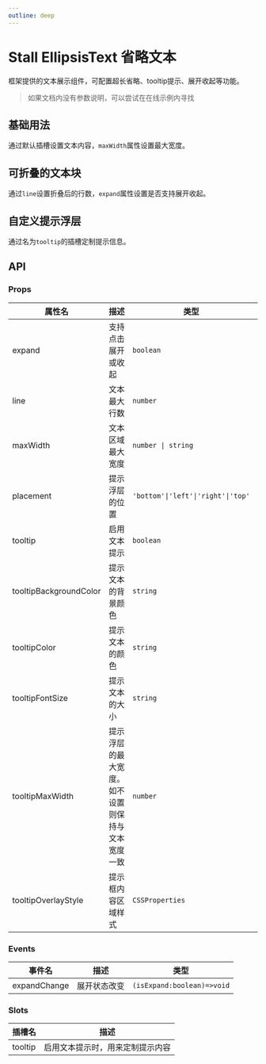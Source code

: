 ```yaml
---
outline: deep
---
```


# Stall EllipsisText 省略文本

框架提供的文本展示组件，可配置超长省略、tooltip提示、展开收起等功能。

> 如果文档内没有参数说明，可以尝试在在线示例内寻找

## 基础用法

通过默认插槽设置文本内容，`maxWidth`属性设置最大宽度。

<DemoPreview dir="demos/stall-ellipsis-text/line" />

## 可折叠的文本块

通过`line`设置折叠后的行数，`expand`属性设置是否支持展开收起。

<DemoPreview dir="demos/stall-ellipsis-text/expand" />

## 自定义提示浮层

通过名为`tooltip`的插槽定制提示信息。

<DemoPreview dir="demos/stall-ellipsis-text/tooltip" />

## API

### Props

| 属性名 | 描述 | 类型 | 默认值 |
| --- | --- | --- | --- |
| expand | 支持点击展开或收起 | `boolean` | `false` |
| line | 文本最大行数 | `number` | `1` |
| maxWidth | 文本区域最大宽度 | `number \| string` | `'100%'` |
| placement | 提示浮层的位置 | `'bottom'\|'left'\|'right'\|'top'` | `'top'` |
| tooltip | 启用文本提示 | `boolean` | `true` |
| tooltipBackgroundColor | 提示文本的背景颜色 | `string` | - |
| tooltipColor | 提示文本的颜色 | `string` | - |
| tooltipFontSize | 提示文本的大小 | `string` | - |
| tooltipMaxWidth | 提示浮层的最大宽度。如不设置则保持与文本宽度一致 | `number` | - |
| tooltipOverlayStyle | 提示框内容区域样式 | `CSSProperties` | `{ textAlign: 'justify' }` |

### Events

| 事件名       | 描述         | 类型                       |
| ------------ | ------------ | -------------------------- |
| expandChange | 展开状态改变 | `(isExpand:boolean)=>void` |

### Slots

| 插槽名  | 描述                             |
| ------- | -------------------------------- |
| tooltip | 启用文本提示时，用来定制提示内容 |
